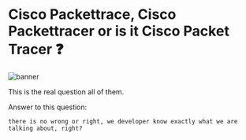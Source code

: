 # Cisco Packettrace, Cisco Packettracer or is it Cisco Packet Tracer :question:

<img src='../img/cisco.png' alt="banner"></img>


This is the real question all of them.

Answer to this question:
<span style="color:blue">
```
there is no wrong or right, we developer know exactly what we are talking about, right?
```
</span>